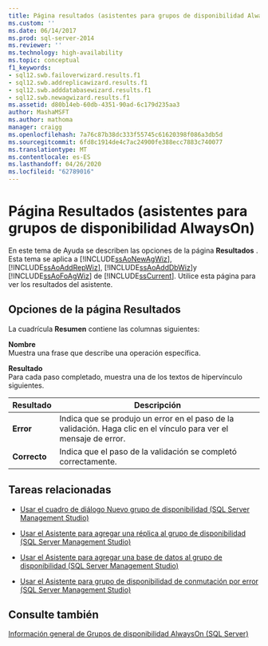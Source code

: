 ```yaml
---
title: Página resultados (asistentes para grupos de disponibilidad AlwaysOn) | Microsoft Docs
ms.custom: ''
ms.date: 06/14/2017
ms.prod: sql-server-2014
ms.reviewer: ''
ms.technology: high-availability
ms.topic: conceptual
f1_keywords:
- sql12.swb.failoverwizard.results.f1
- sql12.swb.addreplicawizard.results.f1
- sql12.swb.adddatabasewizard.results.f1
- sql12.swb.newagwizard.results.f1
ms.assetid: d80b14eb-60db-4351-90ad-6c179d235aa3
author: MashaMSFT
ms.author: mathoma
manager: craigg
ms.openlocfilehash: 7a76c87b38dc333f55745c61620398f086a3db5d
ms.sourcegitcommit: 6fd8c1914de4c7ac24900fe388ecc7883c740077
ms.translationtype: MT
ms.contentlocale: es-ES
ms.lasthandoff: 04/26/2020
ms.locfileid: "62789016"
---
```

# <a name="results-page-alwayson-availability-group-wizards"></a>Página Resultados (asistentes para grupos de disponibilidad AlwaysOn)
  En este tema de Ayuda se describen las opciones de la página **Resultados** . Esta tema se aplica a [!INCLUDE[ssAoNewAgWiz](../../../includes/ssaonewagwiz-md.md)], [!INCLUDE[ssAoAddRepWiz](../../../includes/ssaoaddrepwiz-md.md)], [!INCLUDE[ssAoAddDbWiz](../../../includes/ssaoadddbwiz-md.md)]y [!INCLUDE[ssAoFoAgWiz](../../../includes/ssaofoagwiz-md.md)] de [!INCLUDE[ssCurrent](../../../includes/sscurrent-md.md)]. Utilice esta página para ver los resultados del asistente.  
  
##  <a name="results-page-options"></a><a name="PageOptions"></a> Opciones de la página Resultados  
 La cuadrícula **Resumen** contiene las columnas siguientes:  
  
 **Nombre**  
 Muestra una frase que describe una operación específica.  
  
 **Resultado**  
 Para cada paso completado, muestra una de los textos de hipervínculo siguientes.  
  
|Resultado|Descripción|  
|------------|-----------------|  
|**Error**|Indica que se produjo un error en el paso de la validación. Haga clic en el vínculo para ver el mensaje de error.|  
|**Correcto**|Indica que el paso de la validación se completó correctamente.|  
  

  
##  <a name="related-tasks"></a><a name="RelatedTasks"></a> Tareas relacionadas  
  
-   [Usar el cuadro de diálogo Nuevo grupo de disponibilidad &#40;SQL Server Management Studio&#41;](use-the-new-availability-group-dialog-box-sql-server-management-studio.md)  
  
-   [Usar el Asistente para agregar una réplica al grupo de disponibilidad &#40;SQL Server Management Studio&#41;](use-the-add-replica-to-availability-group-wizard-sql-server-management-studio.md)  
  
-   [Usar el Asistente para agregar una base de datos al grupo de disponibilidad &#40;SQL Server Management Studio&#41;](availability-group-add-database-to-group-wizard.md)  
  
-   [Usar el Asistente para grupo de disponibilidad de conmutación por error &#40;SQL Server Management Studio&#41;](use-the-fail-over-availability-group-wizard-sql-server-management-studio.md)  
  

  
## <a name="see-also"></a>Consulte también  
 [Información general de Grupos de disponibilidad AlwaysOn &#40;SQL Server&#41;](overview-of-always-on-availability-groups-sql-server.md)  
  
  
